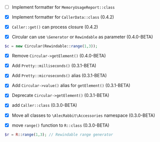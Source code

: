 - [ ] Implement formatter for `MemoryUsageReport::class`
- [x] Implement formatter for `CallerData::class` (0.4.2)
- [x] `Caller::get()` can process closure (0.4.2)

- [x] Circular can use `\Generator` or `Rewindable` as parameter (0.4.0-BETA) 
```php
$c = new Circular(Rewindable::range(1,3));
```
- [x] Remove `Circular->getElement()` (0.4.0-BETA)

- [x] Add `Pretty::milliseconds()` (0.3.1-BETA)
- [x] Add `Pretty::microseconds()` alias (0.3.1-BETA)
- [x] Add `Circular->value()` alias for `getElement()` (0.3.1-BETA)
- [x] Deprecate `Circular->getElement()` (0.3.1-BETA)


- [x] add `Caller::class` (0.3.0-BETA)
- [x] Move all classes to `\AlecRabbit\Accessories` namespace (0.3.0-BETA) 

- [x] move `range()` function to `R::class` (0.3.0-BETA)
```php
$r = R::range(1,3); // Rewindable range generator
```
